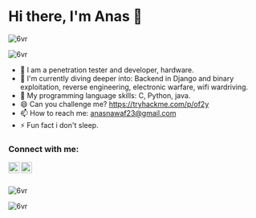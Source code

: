 # Hi there, I'm Anas 👋 

<p align="left"> <img src="https://komarev.com/ghpvc/?username=6vr&label=Profile%20views&color=1c1c1c&style=flat" alt="6vr" /> </p>
<img src="https://github-profile-trophy.vercel.app/?username=6vr&theme=onedark&row=1&column=5" alt="6vr" />


- 🔭 I am a penetration tester and developer, hardware.
- 🌱 I'm currently diving deeper into: Backend in Django and binary exploitation, reverse engineering, electronic warfare, wifi wardriving.
- 💬 My programming language skills: C, Python, java.
- 😄 Can you challenge me? https://tryhackme.com/p/of2y
- 📫 How to reach me: anasnawaf23@gmail.com
- ⚡ Fun fact i don't sleep.


### Connect with me:
[<img align="left" alt="of3ll | Twitter" width="22px" src="https://cdn.jsdelivr.net/npm/simple-icons@v3/icons/twitter.svg" />][twitter]
[<img align="left" alt="_asnq | Instagram" width="22px" src="https://cdn.jsdelivr.net/npm/simple-icons@v3/icons/instagram.svg" />][instagram]

[twitter]: https://twitter.com/of3ll
[instagram]: https://instagram.com/_asnq

<br />
<br />
<p><img align="center" src="https://github-readme-stats.vercel.app/api?username=6vr&show_icons=true&theme=radical&hide_border=true" alt="6vr" /></p>
<p><img align="left" src="https://github-readme-stats.vercel.app/api/top-langs?username=6vr&show_icons=true&theme=radical&hide_border=true&locale=en&layout=compact" alt="6vr" /></p>

